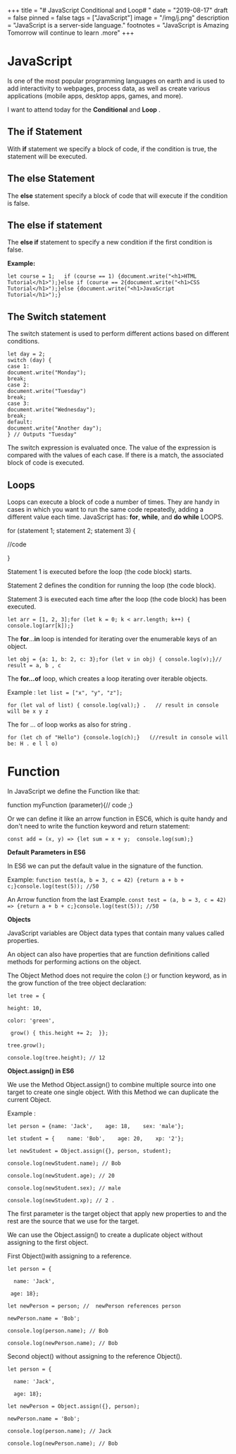 +++
title = "# JavaScript Conditional and Loop# "
date = "2019-08-17"
draft = false
pinned = false
tags = ["JavaScript"]
image = "/img/j.png"
description = "JavaScript is a server-side language."
footnotes = "JavaScript is Amazing Tomorrow will continue to learn .more"
+++
# JavaScript

Is one of the most popular programming languages on earth and is used to add interactivity to webpages, process data, as well as create various applications (mobile apps, desktop apps, games, and more).

I want to attend today for the **Conditional** and **Loop** .

## The if Statement

With **if** statement we specify a block of code, if the condition is true, the statement will be executed.

## The else Statement

The **else** statement specify a block of code that will execute if the condition is false.

## The else if statement

The **else if** statement to specify a new condition if the first condition is false.

**Example:**

```
let course = 1;   if (course == 1) {document.write("<h1>HTML Tutorial</h1>");}else if (course == 2{document.write("<h1>CSS Tutorial</h1>");}else {document.write("<h1>JavaScript Tutorial</h1>");}
```

## The Switch statement

The switch statement is used to perform different actions based on different conditions.

`let day = 2;`\
`switch (day) {`\
`case 1:`\
`document.write("Monday");`\
`break;`\
`case 2:`\
`document.write("Tuesday")`\
`break;`\
`case 3:`\
`document.write("Wednesday");`\
`break;`\
`default:`\
`document.write("Another day");`\
`} // Outputs "Tuesday"`

The switch expression is evaluated once. The value of the expression is compared with the values of each case. If there is a match, the associated block of code is executed.

## Loops

Loops can execute a block of code a number of times. They are handy in cases in which you want to run the same code repeatedly, adding a different value each time. JavaScript has: **for**, **while**, and **do while** LOOPS.

for (statement 1; statement 2; statement 3) {

   //code

}

Statement 1 is executed before the loop (the code block) starts.

Statement 2 defines the condition for running the loop (the code block).

Statement 3 is executed each time after the loop (the code block) has been executed.

```
let arr = [1, 2, 3];for (let k = 0; k < arr.length; k++) {  console.log(arr[k]);}
```

The **for**...**in** loop is intended for iterating over the enumerable keys of an object.

```
let obj = {a: 1, b: 2, c: 3};for (let v in obj) { console.log(v);}// result = a, b , c                                         
```

The **for...of** loop, which creates a loop iterating over iterable objects.

Example : `let list = ["x", "y", "z"];`

`for (let val of list) { console.log(val);} .   // result in console will be x y z`

The for ... of loop works as also for string . 

`for (let ch of "Hello") {console.log(ch);}   (//result in console will be: H . e l l o) `

# Function

In JavaScript we define the Function like that: 

function myFunction (parameter){// code ;}

Or we can define it like an arrow function in ESC6, which is quite handy and don't need to write the function keyword and return statement:

`const add = (x, y) => {let sum = x + y;  console.log(sum);}`

**Default Parameters in ES6**

In ES6 we can put the default value in the signature of the function. 

Example: `function test(a, b = 3, c = 42) {return a + b + c;}console.log(test(5)); //50`

An Arrow function from the last Example. `const test = (a, b = 3, c = 42) => {return a + b + c;}console.log(test(5)); //50 `

**Objects**

JavaScript variables are Object data types that contain many values called properties. 

An object can also have properties that are function definitions called methods for performing actions on the object. 

The Object Method does not require the colon (:) or function keyword, as in the grow function of the tree object declaration:

`let tree = { `

`height: 10, `

` color: 'green', `

` grow() { this.height += 2;  }};`

`tree.grow();`

`console.log(tree.height); // 12`

**Object.assign() in ES6**

We use the Method Object.assign() to combine multiple source into one target to create one single object. With this Method we can duplicate the current Object. 

Example : 

`let person = {name: 'Jack',    age: 18,    sex: 'male'};`

`let student = {    name: 'Bob',    age: 20,    xp: '2'};`

`let newStudent = Object.assign({}, person, student);`

`console.log(newStudent.name); // Bob`

`console.log(newStudent.age); // 20`

`console.log(newStudent.sex); // male`

`console.log(newStudent.xp); // 2 .   `

The first parameter is the target object that apply new properties to and the rest are the source that we use for the target.

We can use the Object.assign() to create a duplicate object without assigning to the first object.

First Object()with assigning to a reference.

`let person = {`

`  name: 'Jack',`

`  age: 18};    `

`let newPerson = person; //  newPerson references person`

`newPerson.name = 'Bob'; `

`console.log(person.name); // Bob`

`console.log(newPerson.name); // Bob  `

Second object() without assigning to the reference Object().

`let person = {`

`  name: 'Jack',`

`  age: 18};`

`let newPerson = Object.assign({}, person); `

`newPerson.name = 'Bob';`

`console.log(person.name); // Jack`

`console.log(newPerson.name); // Bob`
